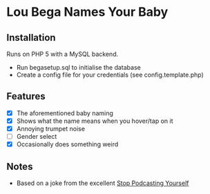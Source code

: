 # Lou Bega Names Your Baby

## Installation
Runs on PHP 5 with a MySQL backend.

* Run begasetup.sql to initialise the database
* Create a config file for your credentials (see config.template.php)

## Features
 - [x] The aforementioned baby naming
 - [x] Shows what the name means when you hover/tap on it
 - [x] Annoying trumpet noise
 - [ ] Gender select
 - [x] Occasionally does something weird

## Notes
* Based on a joke from the excellent [Stop Podcasting Yourself](http://www.stoppodcastingyourself.com/)
